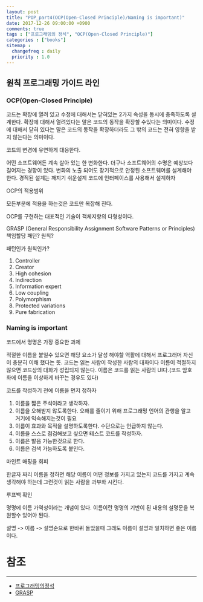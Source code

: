 ```yaml
---
layout: post
title: "POP_part4(OCP(Open-Closed Principle)/Naming is important)"
date: 2017-12-26 09:00:00 +0900
comments: true
tags : ["프로그래밍의 정석", "OCP(Open-Closed Principle)"]
categories : ["books"]
sitemap :
  changefreq : daily
  priority : 1.0
---
```


## 원칙 프로그래밍 가이드 라인

### OCP(Open-Closed Principle)

코드는 확장에 열려 있고 수정에 대해서는 닫혀있는 2가지 속성을 동시에 충족하도록 설계한다.
확장에 대해서 열려있다는 말은 코드의 동작을 확장할 수있다는 의미이다.
수정에 대해서 닫혀 있다는 말은 코드의 동작을 확장하더라도 그 밖의 코드는 전혀 영향을 받지 않는다는 의미이다.

코드의 변경에 유연하게 대응한다.

어떤 소프트웨어든 계속 살아 있는 한 변화한다. 더구나 소프트웨어의 수명은 예상보다 길어지는 경향이 있다.
변화의 노출 되어도 장기적으로 안정된 소프트웨어를 설계해야 한다.
경직된 설계는 깨지기 쉬운설계
코드에 인터페이스를 사용해서 설계하자

OCP의 적용범위

모든부분에 적용을 하는것은 코드만 복잡해 진다.

OCP를 구현하는 대표적인 기술이 객체지향의 다형성이다.

GRASP (General Responsibility Assignment Software Patterns or Principles) 책임할당 패턴? 원칙?

패턴인가 원칙인가?

1. Controller
2. Creator
3. High cohesion
4. Indirection
5. Information expert
6. Low coupling
7. Polymorphism
8. Protected variations
9. Pure fabrication

### Naming is important

코드에서 명명은 가장 중요한 과제 

적절한 이름을 붙일수 있으면 해당 요소가 달성 해야할 역활에 대해서 프로그래머 자신이 충분히 이해 했다는 뜻.
코드는 읽는 사람이 작성한 사람의 대화이다 이름이 적절하지 않으면 코드상의 대화가 성립되지 않는다.
이름은 코드를 읽는 사람의 UI다.(코드 암호화에 이름을 이상하게 바꾸는 경우도 있다)

코드를 작성하기 전에 이름을 먼저 정하자

1. 이름을 짧은 주석이라고 생각하자.
2. 이름을 오해받지 않도록한다. 오해를 줄이기 위해 프로그래밍 언어의 관행을 알고 거기에 익숙해지는것이 필요
3. 이름이 효과와 목적을 설명하도록한다. 수단으로는 언급하지 않는다.
4. 이름을 스스로 점검해보고 싶으면 테스트 코드를 작성하자.
5. 이름은 발음 가능한것으로 한다.
6. 이름은 검색 가능하도록 붙인다.

마인트 매핑을 회피

한글자 짜리 이름을 정하면 해당 이름이 어떤 정보를 가지고 있는지 코드를 가지고 계속 생각해야 하는데 그런것이 읽는 사람을 과부화 시킨다.

루프백 확인 

명명에 이름 가역성이라는 개념이 있다. 이름이란 명명의 기반이 된 내용의 설명문을 복원할수 있어야 된다.

설명 -> 이름 -> 설명순으로 한바퀴 돌았을때 그래도 이름이 설명과 일치하면 좋은 이름이다.



# 참조 
-----
* [프로그래밍의정석](http://www.yes24.com/24/Goods/55254076?Acode=101)
* [GRASP](https://en.wikipedia.org/wiki/GRASP_(object-oriented_design))